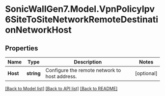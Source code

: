 # SonicWallGen7.Model.VpnPolicyIpv6SiteToSiteNetworkRemoteDestinationNetworkHost

## Properties

Name | Type | Description | Notes
------------ | ------------- | ------------- | -------------
**Host** | **string** | Configure the remote network to host address. | [optional] 

[[Back to Model list]](../README.md#documentation-for-models) [[Back to API list]](../README.md#documentation-for-api-endpoints) [[Back to README]](../README.md)

